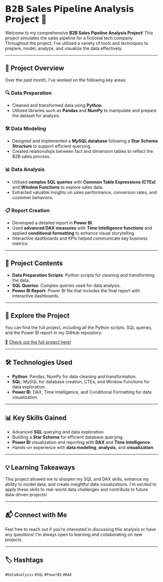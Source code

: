 # 𝗕𝟮𝗕 𝗦𝗮𝗹𝗲𝘀 𝗣𝗶𝗽𝗲𝗹𝗶𝗻𝗲 𝗔𝗻𝗮𝗹𝘆𝘀𝗶𝘀 𝗣𝗿𝗼𝗷𝗲𝗰𝘁 🚀

Welcome to my comprehensive **B2B Sales Pipeline Analysis Project**! This project simulates the sales pipeline for a fictional tech company. Throughout the project, I’ve utilized a variety of tools and techniques to prepare, model, analyze, and visualize the data effectively.

---

## 🚀 **Project Overview**

Over the past month, I’ve worked on the following key areas:

### 🔍 **Data Preparation**
- Cleaned and transformed data using **Python**.
- Utilized libraries such as **Pandas** and **NumPy** to manipulate and prepare the dataset for analysis.

### 🛠️ **Data Modeling**
- Designed and implemented a **MySQL database** following a **Star Schema Structure** to support efficient querying.
- Created relationships between fact and dimension tables to reflect the B2B sales process.

### 📊 **Data Analysis**
- Utilized **complex SQL queries** with **Common Table Expressions (CTEs)** and **Window Functions** to explore sales data.
- Extracted valuable insights on sales performance, conversion rates, and customer behaviors.

### 📋 **Report Creation**
- Developed a detailed report in **Power BI**.
- Used **advanced DAX measures** with **Time Intelligence functions** and applied **conditional formatting** to enhance visual storytelling.
- Interactive dashboards and KPIs helped communicate key business metrics.

---

## 📂 **Project Contents**
- **Data Preparation Scripts**: Python scripts for cleaning and transforming the data.
- **SQL Queries**: Complex queries used for data analysis.
- **Power BI Report**: Power BI file that includes the final report with interactive dashboards.

---

## 🔗 **Explore the Project**

You can find the full project, including all the Python scripts, SQL queries, and the Power BI report in my GitHub repository:

🔗 [Check out the full project here!](www.github.com/CRM_Sales_Opportunities_project-main)

---

## 🛠️ **Technologies Used**
- **Python**: Pandas, NumPy for data cleaning and transformation.
- **SQL**: MySQL for database creation, CTEs, and Window Functions for data exploration.
- **Power BI**: DAX, Time Intelligence, and Conditional Formatting for data visualization.

---

## 📊 **Key Skills Gained**
- Advanced **SQL** querying and data exploration.
- Building a **Star Schema** for efficient database querying.
- **Power BI** visualization and reporting with **DAX** and **Time Intelligence**.
- Hands-on experience with **data modeling**, **analysis**, and **visualization**.

---

## 💡 **Learning Takeaways**
This project allowed me to sharpen my SQL and DAX skills, enhance my ability to model data, and create insightful data visualizations. I'm excited to apply these skills to real-world data challenges and contribute to future data-driven projects!

---

## 📬 **Connect with Me**
Feel free to reach out if you’re interested in discussing this analysis or have any questions! I'm always open to learning and collaborating on new projects.

---

## 🏷️ **Hashtags**

`#DataAnalysis` `#SQL` `#PowerBI` `#DAX`

